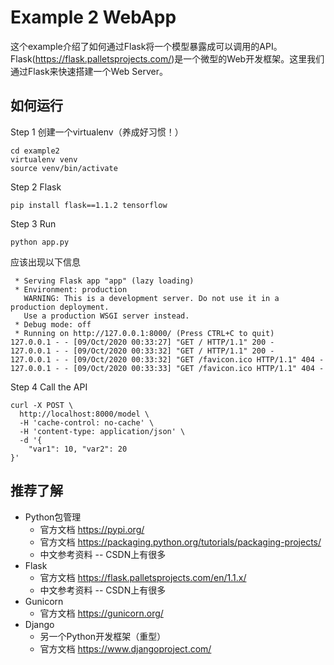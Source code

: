 # Example 2 WebApp

这个example介绍了如何通过Flask将一个模型暴露成可以调用的API。Flask(https://flask.palletsprojects.com/)是一个微型的Web开发框架。这里我们通过Flask来快速搭建一个Web Server。

## 如何运行
Step 1 创建一个virtualenv（养成好习惯！）
```
cd example2
virtualenv venv
source venv/bin/activate
```

Step 2 Flask
```
pip install flask==1.1.2 tensorflow
```

Step 3 Run
```
python app.py
```
应该出现以下信息
```
 * Serving Flask app "app" (lazy loading)
 * Environment: production
   WARNING: This is a development server. Do not use it in a production deployment.
   Use a production WSGI server instead.
 * Debug mode: off
 * Running on http://127.0.0.1:8000/ (Press CTRL+C to quit)
127.0.0.1 - - [09/Oct/2020 00:33:27] "GET / HTTP/1.1" 200 -
127.0.0.1 - - [09/Oct/2020 00:33:32] "GET / HTTP/1.1" 200 -
127.0.0.1 - - [09/Oct/2020 00:33:32] "GET /favicon.ico HTTP/1.1" 404 -
127.0.0.1 - - [09/Oct/2020 00:33:33] "GET /favicon.ico HTTP/1.1" 404 -
```

Step 4 Call the API
```
curl -X POST \
  http://localhost:8000/model \
  -H 'cache-control: no-cache' \
  -H 'content-type: application/json' \
  -d '{
	"var1": 10, "var2": 20
}'
```

## 推荐了解
* Python包管理
    * 官方文档 https://pypi.org/
    * 官方文档 https://packaging.python.org/tutorials/packaging-projects/
    * 中文参考资料 -- CSDN上有很多
* Flask
    * 官方文档 https://flask.palletsprojects.com/en/1.1.x/
    * 中文参考资料 -- CSDN上有很多
* Gunicorn
    * 官方文档 https://gunicorn.org/
* Django
    * 另一个Python开发框架（重型）
    * 官方文档 https://www.djangoproject.com/